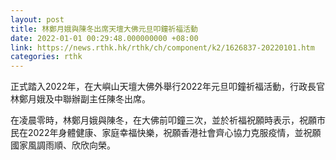 ```yaml
---
layout: post
title: 林鄭月娥與陳冬出席天壇大佛元旦叩鐘祈福活動
date: 2022-01-01 00:29:48.000000000 +08:00
link: https://news.rthk.hk/rthk/ch/component/k2/1626837-20220101.htm
categories: rthk
---
```


正式踏入2022年，在大嶼山天壇大佛外舉行2022年元旦叩鐘祈福活動，行政長官林鄭月娥及中聯辦副主任陳冬出席。

在凌晨零時，林鄭月娥與陳冬，在大佛前叩鐘三次，並於祈福祝願時表示，祝願巿民在2022年身體健康、家庭幸福快樂，祝願香港社會齊心協力克服疫情，並祝願國家風調雨順、欣欣向榮。
